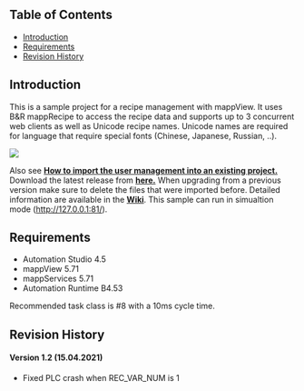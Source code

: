 ## Table of Contents
* [Introduction](#Introduction)
* [Requirements](#Requirements)
* [Revision History](#Revision-History)

<a name="Introduction"></a>
## Introduction
This is a sample project for a recipe management with mappView. It uses B&R mappRecipe to access the recipe data and supports up to 3 concurrent web clients as well as Unicode recipe names. Unicode names are required for language that require special fonts (Chinese, Japanese, Russian, ..).

![](Logical/mappView/Resources/Media/screenshot.png)

Also see [**How to import the user management into an existing project.**](/Logical/mappRecipe/HowToImport.pdf) Download the latest release from [**here.**](../../releases) When upgrading from a previous version make sure to delete the files that were imported before. Detailed information are available in the [**Wiki**](https://github.com/br-automation-com/mappView-Recipe/wiki). This sample can run in simualtion mode (http://127.0.0.1:81/).

<a name="Requirements"></a>
## Requirements
* Automation Studio 4.5
* mappView 5.71
* mappServices 5.71
* Automation Runtime B4.53

Recommended task class is #8 with a 10ms cycle time.

<a name="Revision-History"></a>
## Revision History

#### Version 1.2 (15.04.2021)
- Fixed PLC crash when REC_VAR_NUM is 1

